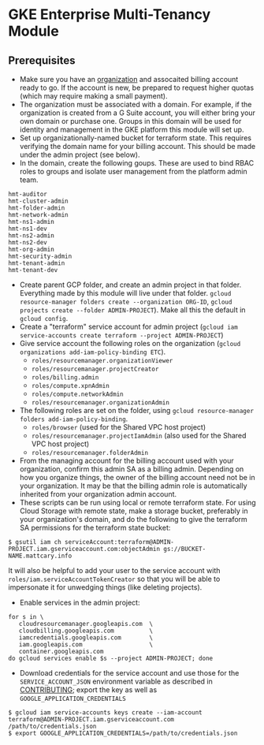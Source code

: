 # GKE Enterprise Multi-Tenancy Module

## Prerequisites

* Make sure you have an
  [organization](https://cloud.google.com/resource-manager/docs/quickstart-organizations)
  and assocaited billing account ready to go. If the account is new, be prepared
  to request higher quotas (which may require making a small payment).
* The organization must be associated with a domain. For example, if the
  organization is created from a G Suite account, you will either bring your own
  domain or purchase one. Groups in this domain will be used for identity and
  management in the GKE platform this module will set up.
* Set up organizationally-named bucket for terraform state. This requires
  verifying the domain name for your billing account. This should be made under
  the admin project (see below).
* In the domain, create the following goups. These are used to bind RBAC roles
  to groups and isolate user management from the platform admin team.
```
hmt-auditor
hmt-cluster-admin
hmt-folder-admin
hmt-network-admin
hmt-ns1-admin
hmt-ns1-dev
hmt-ns2-admin
hmt-ns2-dev
hmt-org-admin
hmt-security-admin
hmt-tenant-admin
hmt-tenant-dev
```
* Create parent GCP folder, and create an admin project in that
  folder. Everything made by this module will live under that folder. `gcloud
  resource-manager folders create --organization ORG-ID`, `gcloud projects
  create --folder ADMIN-PROJECT`). Make all this the default in `gcloud config`.
* Create a "terraform" service account for admin project (`gcloud iam service-accounts create
  terraform --project ADMIN-PROJECT`)
* Give service account the following roles on the organization (`gcloud
  organizations add-iam-policy-binding ETC`).
  - `roles/resourcemanager.organizationViewer`
  - `roles/resourcemanager.projectCreator`
  - `roles/billing.admin`
  - `roles/compute.xpnAdmin`
  - `roles/compute.networkAdmin`
  - `roles/resourcemanager.organizationAdmin`
* The following roles are set on the folder, using `gcloud resource-manager folders add-iam-policy-binding`.
  - `roles/browser` (used for the Shared VPC host project)
  - `roles/resourcemanager.projectIamAdmin` (also used for the Shared VPC host project)
  - `roles/resourcemanager.folderAdmin`
* From the managing account for the billing account used with your organization,
    confirm this admin SA as a billing admin. Depending on how you organize
    things, the owner of the billing account need not be in your
    organization. It may be that the billing admin role is automatically
    inherited from your organization admin account.
* These scripts can be run using local or remote terraform state. For using
  Cloud Storage with remote state, make a storage bucket, preferably in your
  organization's domain, and do the following to give the terraform SA permissions for the terraform state bucket:
```
$ gsutil iam ch serviceAccount:terraform@ADMIN-PROJECT.iam.gserviceaccount.com:objectAdmin gs://BUCKET-NAME.mattcary.info
```
  It will also be helpful to add your user to the service account with `roles/iam.serviceAccountTokenCreator`
  so that you will be able to impersonate it for unwedging things (like deleting projects).
* Enable services in the admin project:
```
for s in \
   cloudresourcemanager.googleapis.com  \
   cloudbilling.googleapis.com          \
   iamcredentials.googleapis.com        \
   iam.googleapis.com                   \
   container.googleapis.com             
do gcloud services enable $s --project ADMIN-PROJECT; done
```
* Download credentials for the service account and use those for the
  `SERVICE_ACCOUNT_JSON` environment variable as described in
  [CONTRIBUTING](../../CONTRIBUTING.md); export the key
   as well as `GOOGLE_APPLICATION_CREDENTIALS`
```
$ gcloud iam service-accounts keys create --iam-account terraform@ADMIN-PROJECT.iam.gserviceaccount.com /path/to/credentials.json
$ export GOOGLE_APPLICATION_CREDENTIALS=/path/to/credentials.json
```
